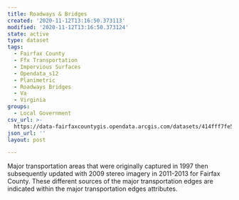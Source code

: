 ```yaml
---
title: Roadways & Bridges
created: '2020-11-12T13:16:50.373113'
modified: '2020-11-12T13:16:50.373124'
state: active
type: dataset
tags:
  - Fairfax County
  - Ffx Transportation
  - Impervious Surfaces
  - Opendata_s12
  - Planimetric
  - Roadways Bridges
  - Va
  - Virginia
groups:
  - Local Government
csv_url: >-
  https://data-fairfaxcountygis.opendata.arcgis.com/datasets/414fff7fe5fb471eaddc2596fed9889f_0.csv?outSR=%7B%22latestWkid%22%3A2283%2C%22wkid%22%3A102746%7D
json_url: ''
layout: post

---
```

Major transportation areas that were originally captured in 1997 then subsequently updated with 2009 stereo imagery in 2011-2013 for Fairfax County. These different sources of the major transportation edges are indicated within the major transportation edges attributes.
